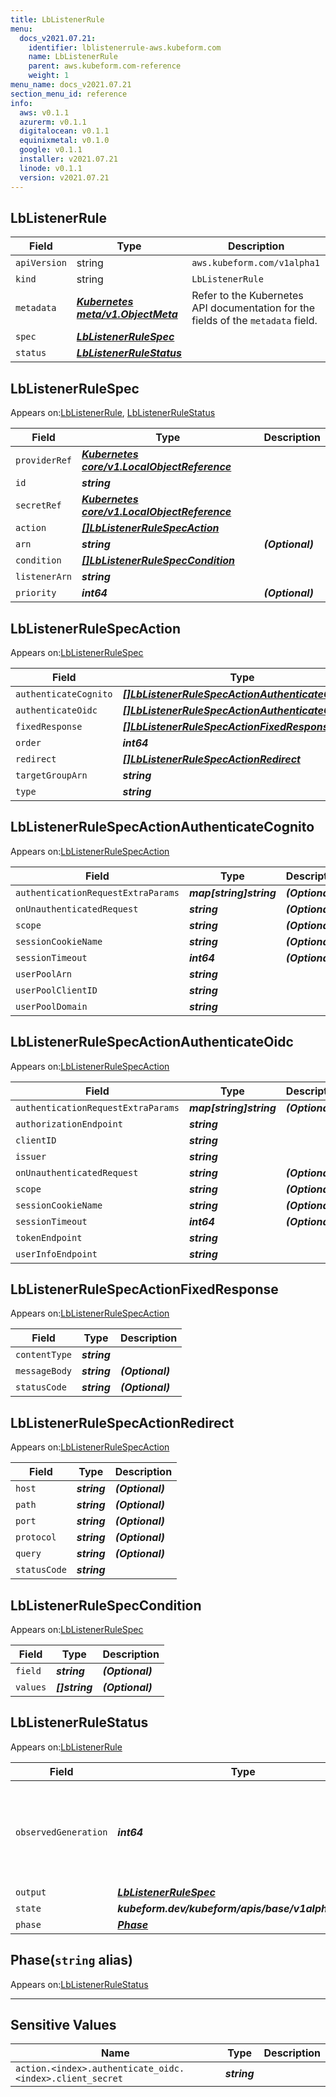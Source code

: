 ```yaml
---
title: LbListenerRule
menu:
  docs_v2021.07.21:
    identifier: lblistenerrule-aws.kubeform.com
    name: LbListenerRule
    parent: aws.kubeform.com-reference
    weight: 1
menu_name: docs_v2021.07.21
section_menu_id: reference
info:
  aws: v0.1.1
  azurerm: v0.1.1
  digitalocean: v0.1.1
  equinixmetal: v0.1.0
  google: v0.1.1
  installer: v2021.07.21
  linode: v0.1.1
  version: v2021.07.21
---
```


## LbListenerRule
| Field | Type | Description |
| ------ | ----- | ----------- |
| `apiVersion` | string | `aws.kubeform.com/v1alpha1` |
|    `kind` | string | `LbListenerRule` |
| `metadata` | ***[Kubernetes meta/v1.ObjectMeta](https://v1-18.docs.kubernetes.io/docs/reference/generated/kubernetes-api/v1.18/#objectmeta-v1-meta)***|Refer to the Kubernetes API documentation for the fields of the `metadata` field.|
| `spec` | ***[LbListenerRuleSpec](#lblistenerrulespec)***||
| `status` | ***[LbListenerRuleStatus](#lblistenerrulestatus)***||
## LbListenerRuleSpec

Appears on:[LbListenerRule](#lblistenerrule), [LbListenerRuleStatus](#lblistenerrulestatus)

| Field | Type | Description |
| ------ | ----- | ----------- |
| `providerRef` | ***[Kubernetes core/v1.LocalObjectReference](https://v1-18.docs.kubernetes.io/docs/reference/generated/kubernetes-api/v1.18/#localobjectreference-v1-core)***||
| `id` | ***string***||
| `secretRef` | ***[Kubernetes core/v1.LocalObjectReference](https://v1-18.docs.kubernetes.io/docs/reference/generated/kubernetes-api/v1.18/#localobjectreference-v1-core)***||
| `action` | ***[[]LbListenerRuleSpecAction](#lblistenerrulespecaction)***||
| `arn` | ***string***| ***(Optional)*** |
| `condition` | ***[[]LbListenerRuleSpecCondition](#lblistenerrulespeccondition)***||
| `listenerArn` | ***string***||
| `priority` | ***int64***| ***(Optional)*** |
## LbListenerRuleSpecAction

Appears on:[LbListenerRuleSpec](#lblistenerrulespec)

| Field | Type | Description |
| ------ | ----- | ----------- |
| `authenticateCognito` | ***[[]LbListenerRuleSpecActionAuthenticateCognito](#lblistenerrulespecactionauthenticatecognito)***| ***(Optional)*** |
| `authenticateOidc` | ***[[]LbListenerRuleSpecActionAuthenticateOidc](#lblistenerrulespecactionauthenticateoidc)***| ***(Optional)*** |
| `fixedResponse` | ***[[]LbListenerRuleSpecActionFixedResponse](#lblistenerrulespecactionfixedresponse)***| ***(Optional)*** |
| `order` | ***int64***| ***(Optional)*** |
| `redirect` | ***[[]LbListenerRuleSpecActionRedirect](#lblistenerrulespecactionredirect)***| ***(Optional)*** |
| `targetGroupArn` | ***string***| ***(Optional)*** |
| `type` | ***string***||
## LbListenerRuleSpecActionAuthenticateCognito

Appears on:[LbListenerRuleSpecAction](#lblistenerrulespecaction)

| Field | Type | Description |
| ------ | ----- | ----------- |
| `authenticationRequestExtraParams` | ***map[string]string***| ***(Optional)*** |
| `onUnauthenticatedRequest` | ***string***| ***(Optional)*** |
| `scope` | ***string***| ***(Optional)*** |
| `sessionCookieName` | ***string***| ***(Optional)*** |
| `sessionTimeout` | ***int64***| ***(Optional)*** |
| `userPoolArn` | ***string***||
| `userPoolClientID` | ***string***||
| `userPoolDomain` | ***string***||
## LbListenerRuleSpecActionAuthenticateOidc

Appears on:[LbListenerRuleSpecAction](#lblistenerrulespecaction)

| Field | Type | Description |
| ------ | ----- | ----------- |
| `authenticationRequestExtraParams` | ***map[string]string***| ***(Optional)*** |
| `authorizationEndpoint` | ***string***||
| `clientID` | ***string***||
| `issuer` | ***string***||
| `onUnauthenticatedRequest` | ***string***| ***(Optional)*** |
| `scope` | ***string***| ***(Optional)*** |
| `sessionCookieName` | ***string***| ***(Optional)*** |
| `sessionTimeout` | ***int64***| ***(Optional)*** |
| `tokenEndpoint` | ***string***||
| `userInfoEndpoint` | ***string***||
## LbListenerRuleSpecActionFixedResponse

Appears on:[LbListenerRuleSpecAction](#lblistenerrulespecaction)

| Field | Type | Description |
| ------ | ----- | ----------- |
| `contentType` | ***string***||
| `messageBody` | ***string***| ***(Optional)*** |
| `statusCode` | ***string***| ***(Optional)*** |
## LbListenerRuleSpecActionRedirect

Appears on:[LbListenerRuleSpecAction](#lblistenerrulespecaction)

| Field | Type | Description |
| ------ | ----- | ----------- |
| `host` | ***string***| ***(Optional)*** |
| `path` | ***string***| ***(Optional)*** |
| `port` | ***string***| ***(Optional)*** |
| `protocol` | ***string***| ***(Optional)*** |
| `query` | ***string***| ***(Optional)*** |
| `statusCode` | ***string***||
## LbListenerRuleSpecCondition

Appears on:[LbListenerRuleSpec](#lblistenerrulespec)

| Field | Type | Description |
| ------ | ----- | ----------- |
| `field` | ***string***| ***(Optional)*** |
| `values` | ***[]string***| ***(Optional)*** |
## LbListenerRuleStatus

Appears on:[LbListenerRule](#lblistenerrule)

| Field | Type | Description |
| ------ | ----- | ----------- |
| `observedGeneration` | ***int64***| ***(Optional)*** Resource generation, which is updated on mutation by the API Server.|
| `output` | ***[LbListenerRuleSpec](#lblistenerrulespec)***| ***(Optional)*** |
| `state` | ***kubeform.dev/kubeform/apis/base/v1alpha1.State***| ***(Optional)*** |
| `phase` | ***[Phase](#phase)***| ***(Optional)*** |
## Phase(`string` alias)

Appears on:[LbListenerRuleStatus](#lblistenerrulestatus)

---
## Sensitive Values
| Name | Type | Description |
|------|------|-------------|
| `action.<index>.authenticate_oidc.<index>.client_secret` | ***string*** ||
